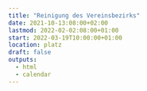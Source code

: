 ```yaml
---
title: "Reinigung des Vereinsbezirks"
date: 2021-10-13:08:00+02:00
lastmod: 2022-02-02:08:00+01:00
start: 2022-03-19T10:00:00+01:00
location: platz
draft: false
outputs:
  - html
  - calendar
---
```


